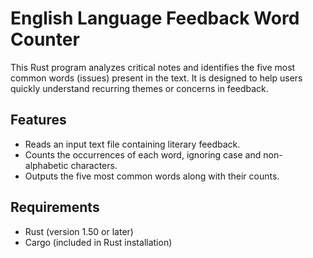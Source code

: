 # English Language Feedback Word Counter

This Rust program analyzes critical notes and identifies the five most common words (issues) present in the text. It is designed to help users quickly understand recurring themes or concerns in feedback.

## Features

- Reads an input text file containing literary feedback.
- Counts the occurrences of each word, ignoring case and non-alphabetic characters.
- Outputs the five most common words along with their counts.

## Requirements

- Rust (version 1.50 or later)
- Cargo (included in Rust installation)
